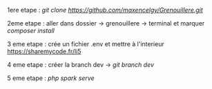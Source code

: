 1ere etape : *git clone https://github.com/maxencelgy/Grenouillere.git*

2eme etape : aller dans dossier -> grenouillere -> terminal et marquer *composer install*

3 eme etape : crée un fichier .env et mettre à l'interieur https://sharemycode.fr/li5

4 eme etape : créer la branch dev -> *git branch dev*

5 eme etape : *php spark serve*
